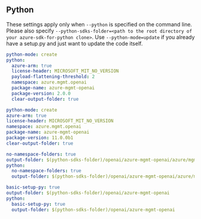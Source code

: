 ## Python

These settings apply only when `--python` is specified on the command line.
Please also specify `--python-sdks-folder=<path to the root directory of your azure-sdk-for-python clone>`.
Use `--python-mode=update` if you already have a setup.py and just want to update the code itself.

``` yaml $(python) && !$(track2)
python-mode: create
python:
  azure-arm: true
  license-header: MICROSOFT_MIT_NO_VERSION
  payload-flattening-threshold: 2
  namespace: azure.mgmt.openai
  package-name: azure-mgmt-openai
  package-version: 2.0.0
  clear-output-folder: true
```

``` yaml $(python) && $(track2)
python-mode: create
azure-arm: true
license-header: MICROSOFT_MIT_NO_VERSION
namespace: azure.mgmt.openai
package-name: azure-mgmt-openai
package-version: 11.0.0b1
clear-output-folder: true
```

``` yaml $(python) && $(python-mode) == 'update'
no-namespace-folders: true
output-folder: $(python-sdks-folder)/openai/azure-mgmt-openai/azure/mgmt/openai
python:
  no-namespace-folders: true
  output-folder: $(python-sdks-folder)/openai/azure-mgmt-openai/azure/mgmt/openai
```
``` yaml $(python) && $(python-mode) == 'create'
basic-setup-py: true
output-folder: $(python-sdks-folder)/openai/azure-mgmt-openai
python:
  basic-setup-py: true
  output-folder: $(python-sdks-folder)/openai/azure-mgmt-openai
```
